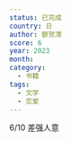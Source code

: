 ```yaml
---
status: 已完成
country: 日
author: 额贺澪
score: 6
year: 2023
month:
category:
  - 书籍
tags:
  - 文学
  - 恋爱
---
```

6/10 差强人意
